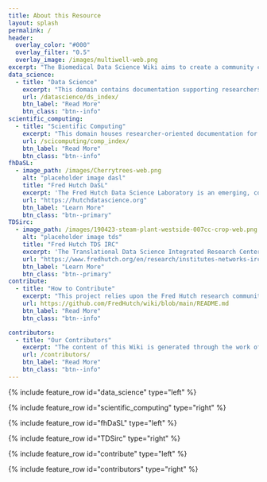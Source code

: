 ```yaml
---
title: About this Resource
layout: splash
permalink: /
header:
  overlay_color: "#000"
  overlay_filter: "0.5"
  overlay_image: /images/multiwell-web.png
excerpt: "The Biomedical Data Science Wiki aims to create a community curated knowledgebase for biomedical data science and research computing including guidance on policies, resources and tools supporting data intensive research by researchers at the Fred Hutch and beyond."
data_science:
  - title: "Data Science"
    excerpt: "This domain contains documentation supporting researchers using biomedical data at the Hutch and beyond curated by the Fred Hutch Data Science Lab."
    url: /datascience/ds_index/
    btn_label: "Read More"
    btn_class: "btn--info"
scientific_computing:
  - title: "Scientific Computing"
    excerpt: "This domain houses researcher-oriented documentation for high performance computing and data management tools supported by Fred Hutch Center IT as provided by the Scientific Computing group (SciComp). "
    url: /scicomputing/comp_index/
    btn_label: "Read More"
    btn_class: "btn--info"
fhDaSL:
  - image_path: /images/Cherrytrees-web.png
    alt: "placeholder image dasl"
    title: "Fred Hutch DaSL"
    excerpt: 'The Fred Hutch Data Science Laboratory is an emerging, collaborative effort lead by the Fred Hutch Chief Data Officer, Jeff Leek.  '
    url: "https://hutchdatascience.org"
    btn_label: "Learn More"
    btn_class: "btn--primary"
TDSirc:  
  - image_path: /images/190423-steam-plant-westside-007cc-crop-web.png
    alt: "placeholder image tds"
    title: "Fred Hutch TDS IRC"
    excerpt: 'The Translational Data Science Integrated Research Center, established in 2018, facilitates collaboration between Fred Hutch researchers, data scientists and technology partners such as Amazon and Microsoft, with the goal of ensuring that our investigators can benefit from the latest data science techniques in their quest for new discoveries.'
    url: "https://www.fredhutch.org/en/research/institutes-networks-ircs/translational-data-science-integrated-research-center.html"
    btn_label: "Learn More"
    btn_class: "btn--primary"
contribute:
  - title: "How to Contribute"
    excerpt: "This project relies upon the Fred Hutch research community itself to improve, review, expand and evolve over time. The content spans a wide range of research realms and thus we welcome contributions from a similarly wide range of researchers and staff. Find more information on how to contribute here."      
    url: https://github.com/FredHutch/wiki/blob/main/README.md
    btn_label: "Read More"
    btn_class: "btn--info"

contributors:
  - title: "Our Contributors"
    excerpt: "The content of this Wiki is generated through the work of researcher and staff content providers, novice and expert reviews, and valuable editing input. Find out more about who has made this site what it is here."
    url: /contributors/
    btn_label: "Read More"
    btn_class: "btn--info"
---
```



{% include feature_row id="data_science" type="left" %}

{% include feature_row id="scientific_computing" type="right" %}

{% include feature_row id="fhDaSL" type="left" %}

{% include feature_row id="TDSirc" type="right" %}

{% include feature_row id="contribute" type="left" %}

{% include feature_row id="contributors" type="right" %}
